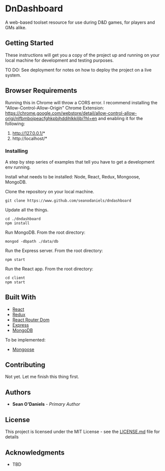 # DnDashboard

A web-based toolset resource for use during D&D games, for players and GMs alike.

## Getting Started

These instructions will get you a copy of the project up and running on your local machine for development and testing purposes.

TO DO: See deployment for notes on how to deploy the project on a live system.

## Browser Requirements

Running this in Chrome will throw a CORS error. I recommend installing the "Allow-Control-Allow-Origin" Chrome Extension: https://chrome.google.com/webstore/detail/allow-control-allow-origi/nlfbmbojpeacfghkpbjhddihlkkiljbi?hl=en and enabling it for the following:

1. http://127.0.0.1/*
2. http://localhost/*

### Installing

A step by step series of examples that tell you have to get a development env running.

Install what needs to be installed: Node, React, Redux, Mongoose, MongoDB.

Clone the repository on your local machine.

```
git clone https://www.github.com/seanodaniels/dndashboard
```

Update all the things.

```
cd ./dndashboard
npm install
```

Run MongoDB. From the root directory:

```
mongod -dbpath ./data/db
```

Run the Express server. From the root directory:

```
npm start
```

Run the React app. From the root directory:

```
cd client
npm start
```


## Built With

* [React](https://reactjs.org/)
* [Redux](https://redux.js.org/)
* [React Router Dom](https://github.com/reactjs/react-router-redux)
* [Express](https://expressjs.com/)
* [MongoDB](https://www.mongodb.com/)

To be implemented:
* [Mongoose](http://mongoosejs.com/)

## Contributing

Not yet. Let me finish this thing first.

## Authors

* **Sean O'Daniels** - *Primary Author*

## License

This project is licensed under the MIT License - see the [LICENSE.md](LICENSE.md) file for details

## Acknowledgments

* TBD
